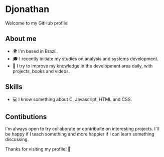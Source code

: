<h1> Djonathan </h1>
<p>
Welcome to my GitHub profile!

</p>

<h2>About me</h2>
<ul>
    <li>🌍 I'm based in Brazil.</li>
    <li>🎓 I recently initiate my studies on analysis and systems development.</li>
    <li>💯 I try to improve my knowledge in the development area daily, with projects, books and videos.</li>
</ul>

<h2>Skills</h2>
<ul>
    <li>💻 I know something about C, Javascript, HTML and CSS.</li>
</ul>

<h2>Contibutions</h2>

<p>
I'm always open to try collaborate or contribuite on interesting projects. I'll be happy if I teach something and more happier if I can learn something discussing.

Thanks for visiting my profile! 🤠
</p>

<!--
**djonathanrg/djonathanrg** is a ✨ _special_ ✨ repository because its `README.md` (this file) appears on your GitHub profile.

Here are some ideas to get you started:

- 🔭 I’m currently working on ...
- 🌱 I’m currently learning ...
- 👯 I’m looking to collaborate on ...
- 🤔 I’m looking for help with ...
- 💬 Ask me about ...
- 📫 How to reach me: ...
- 😄 Pronouns: ...
- ⚡ Fun fact: ...
-->
